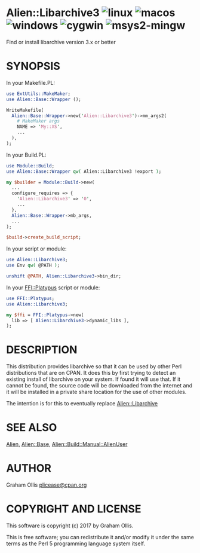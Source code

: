# Alien::Libarchive3 ![linux](https://github.com/uperl/Alien-Libarchive3/workflows/linux/badge.svg) ![macos](https://github.com/uperl/Alien-Libarchive3/workflows/macos/badge.svg) ![windows](https://github.com/uperl/Alien-Libarchive3/workflows/windows/badge.svg) ![cygwin](https://github.com/uperl/Alien-Libarchive3/workflows/cygwin/badge.svg) ![msys2-mingw](https://github.com/uperl/Alien-Libarchive3/workflows/msys2-mingw/badge.svg)

Find or install libarchive version 3.x or better

# SYNOPSIS

In your Makefile.PL:

```perl
use ExtUtils::MakeMaker;
use Alien::Base::Wrapper ();

WriteMakefile(
  Alien::Base::Wrapper->new('Alien::Libarchive3')->mm_args2(
    # MakeMaker args
    NAME => 'My::XS',
    ...
  ),
);
```

In your Build.PL:

```perl
use Module::Build;
use Alien::Base::Wrapper qw( Alien::Libarchive3 !export );

my $builder = Module::Build->new(
  ...
  configure_requires => {
    'Alien::Libarchive3' => '0',
    ...
  },
  Alien::Base::Wrapper->mb_args,
  ...
);

$build->create_build_script;
```

In your script or module:

```perl
use Alien::Libarchive3;
use Env qw( @PATH );

unshift @PATH, Alien::Libarchive3->bin_dir;
```

In your [FFI::Platypus](https://metacpan.org/pod/FFI::Platypus) script or module:

```perl
use FFI::Platypus;
use Alien::Libarchive3;

my $ffi = FFI::Platypus->new(
  lib => [ Alien::Libarchive3->dynamic_libs ],
);
```

# DESCRIPTION

This distribution provides libarchive so that it can be used by other
Perl distributions that are on CPAN.  It does this by first trying to
detect an existing install of libarchive on your system.  If found it
will use that.  If it cannot be found, the source code will be downloaded
from the internet and it will be installed in a private share location
for the use of other modules.

The intention is for this to eventually replace [Alien::Libarchive](https://metacpan.org/pod/Alien::Libarchive)

# SEE ALSO

[Alien](https://metacpan.org/pod/Alien), [Alien::Base](https://metacpan.org/pod/Alien::Base), [Alien::Build::Manual::AlienUser](https://metacpan.org/pod/Alien::Build::Manual::AlienUser)

# AUTHOR

Graham Ollis <plicease@cpan.org>

# COPYRIGHT AND LICENSE

This software is copyright (c) 2017 by Graham Ollis.

This is free software; you can redistribute it and/or modify it under
the same terms as the Perl 5 programming language system itself.
